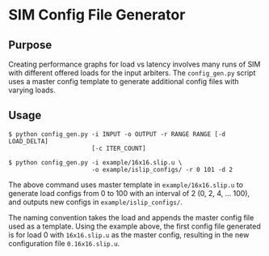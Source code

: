 # SIM Config File Generator

## Purpose
Creating performance graphs for load vs latency involves many runs of SIM
with different offered loads for the input arbiters. The `config_gen.py`
script uses a master config template to generate additional config files with
varying loads.

## Usage

```
$ python config_gen.py -i INPUT -o OUTPUT -r RANGE RANGE [-d LOAD_DELTA]
                       [-c ITER_COUNT]

$ python config_gen.py -i example/16x16.slip.u \ 
                       -o example/islip_configs/ -r 0 101 -d 2
```
The above command uses master template in `example/16x16.slip.u` to generate
load configs from 0 to 100 with an interval of 2 (0, 2, 4, ... 100), and
outputs new configs in `example/islip_configs/`.

The naming convention takes the load and appends the master config file used
as a template. Using the example above, the first config file generated is
for load 0 with `16x16.slip.u` as the master config, resulting in the new
configuration file `0.16x16.slip.u`.
